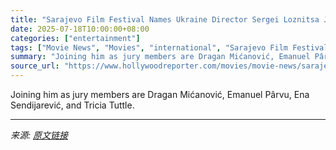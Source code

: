 ```yaml
---
title: "Sarajevo Film Festival Names Ukraine Director Sergei Loznitsa Jury President"
date: 2025-07-18T10:00:00+08:00
categories: ["entertainment"]
tags: ["Movie News", "Movies", "international", "Sarajevo Film Festival", "Sergei Loznitsa"]
summary: "Joining him as jury members are Dragan Mićanović, Emanuel Pârvu, Ena Sendijarević, and Tricia Tuttle."
source_url: "https://www.hollywoodreporter.com/movies/movie-news/sarajevo-film-festival-2025-jury-president-sergei-loznitsa-1236318905/"
---
```


Joining him as jury members are Dragan Mićanović, Emanuel Pârvu, Ena Sendijarević, and Tricia Tuttle.

---

*来源: [原文链接](https://www.hollywoodreporter.com/movies/movie-news/sarajevo-film-festival-2025-jury-president-sergei-loznitsa-1236318905/)*

